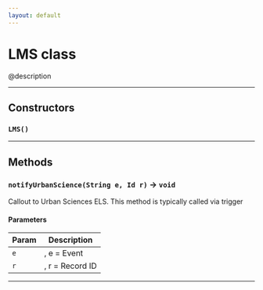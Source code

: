 ```yaml
---
layout: default
---
```

# LMS class

@description

---
## Constructors
### `LMS()`
---
## Methods
### `notifyUrbanScience(String e, Id r)` → `void`

Callout to Urban Sciences ELS. This method is typically called via trigger

#### Parameters
|Param|Description|
|-----|-----------|
|`e` |  , e = Event |
|`r` |  , r = Record ID |

---
